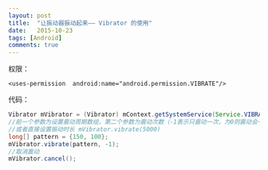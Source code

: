 ```yaml
---
layout: post
title:  "让振动器振动起来—— Vibrator 的使用"
date:   2015-10-23
tags: [Android]
comments: true
---
```

权限：

`<uses-permission  android:name="android.permission.VIBRATE"/>`

代码：
``` java
Vibrator mVibrator = (Vibrator) mContext.getSystemService(Service.VIBRATOR_SERVICE);
//前一个参数为设置震动周期数组，第二个参数为震动次数（-1表示只震动一次，为0则震动会一直持续）
//或者直接设置振动时长 mVibrator.vibrate(5000)
long[] pattern = {150, 100};
mVibrator.vibrate(pattern, -1);
//取消震动
mVibrator.cancel();
```
